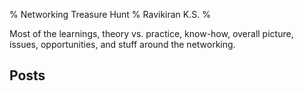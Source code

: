 % Networking Treasure Hunt
% Ravikiran K.S.
% 

Most of the learnings, theory vs. practice, know-how, overall picture, issues,
opportunities, and stuff around the networking.

Posts
-----
<!-- List of book reviews is automatically generated by mkweb.sh -->

